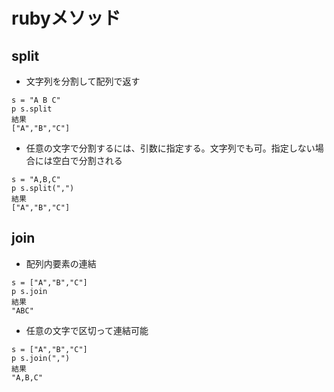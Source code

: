 # rubyメソッド
## split
-  文字列を分割して配列で返す
```
s = "A B C"
p s.split
結果
["A","B","C"]
```
- 任意の文字で分割するには、引数に指定する。文字列でも可。指定しない場合には空白で分割される
```
s = "A,B,C"
p s.split(",")
結果
["A","B","C"]
```
## join
- 配列内要素の連結
```
s = ["A","B","C"]
p s.join
結果
"ABC"
```
- 任意の文字で区切って連結可能
```
s = ["A","B","C"]
p s.join(",")
結果
"A,B,C"
```
